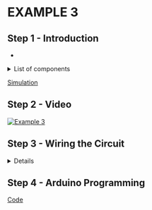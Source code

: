 # EXAMPLE 3

## Step 1 - Introduction

- 

<details>
  <summary>
    List of components
  </summary>
  
  
  1. Arduino
  2. Potentiometer
  3. Breadboard
  4. Jumpers
</details>

[Simulation](https://www.tinkercad.com/things/fdmAd4Ia82L-esd-analoginpute3)

## Step 2 - Video

[![Example 3]()]()

## Step 3 - Wiring the Circuit

<details>
  <summary>Details</summary>
  
  <img src="/Images/ESD-GPIO_E7.png" height="500">  <img src="/Images/IMG_20201108_124849.jpg" height="500">
</details>

## Step 4 - Arduino Programming

[Code](https://github.com/muhdman/MCTE4342-ESD/edit/main/Week5-AnalogInput/Example_3/Example_3.ino)
